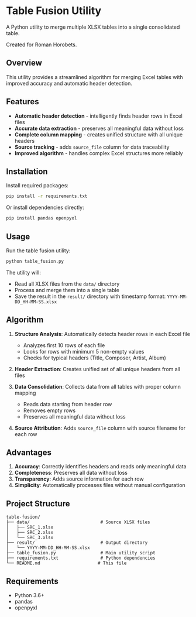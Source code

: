 # Table Fusion Utility

A Python utility to merge multiple XLSX tables into a single consolidated table.

Created for Roman Horobets.

## Overview

This utility provides a streamlined algorithm for merging Excel tables with improved accuracy and automatic header detection.

## Features

- **Automatic header detection** - intelligently finds header rows in Excel files
- **Accurate data extraction** - preserves all meaningful data without loss
- **Complete column mapping** - creates unified structure with all unique headers
- **Source tracking** - adds `source_file` column for data traceability
- **Improved algorithm** - handles complex Excel structures more reliably

## Installation

Install required packages:

```bash
pip install -r requirements.txt
```

Or install dependencies directly:

```bash
pip install pandas openpyxl
```

## Usage

Run the table fusion utility:

```bash
python table_fusion.py
```

The utility will:

- Read all XLSX files from the `data/` directory
- Process and merge them into a single table
- Save the result in the `result/` directory with timestamp format: `YYYY-MM-DD_HH-MM-SS.xlsx`

## Algorithm

1. **Structure Analysis**: Automatically detects header rows in each Excel file
   - Analyzes first 10 rows of each file
   - Looks for rows with minimum 5 non-empty values
   - Checks for typical headers (Title, Composer, Artist, Album)

2. **Header Extraction**: Creates unified set of all unique headers from all files

3. **Data Consolidation**: Collects data from all tables with proper column mapping
   - Reads data starting from header row
   - Removes empty rows
   - Preserves all meaningful data without loss

4. **Source Attribution**: Adds `source_file` column with source filename for each row

## Advantages

1. **Accuracy**: Correctly identifies headers and reads only meaningful data
2. **Completeness**: Preserves all data without loss
3. **Transparency**: Adds source information for each row
4. **Simplicity**: Automatically processes files without manual configuration

## Project Structure

```text
table-fusion/
├── data/                           # Source XLSX files
│   ├── SRC_1.xlsx
│   ├── SRC_2.xlsx
│   └── SRC_3.xlsx
├── result/                         # Output directory
│   └── YYYY-MM-DD_HH-MM-SS.xlsx
├── table_fusion.py                 # Main utility script
├── requirements.txt                # Python dependencies
└── README.md                      # This file
```

## Requirements

- Python 3.6+
- pandas
- openpyxl
